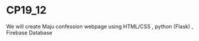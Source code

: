 # CP19_12
We will create Maju confession webpage using HTML/CSS , python (Flask) , Firebase Database
